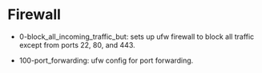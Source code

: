 # Firewall

* 0-block_all_incoming_traffic_but: sets up ufw firewall to block all traffic except from ports 22, 80, and 443.

* 100-port_forwarding: ufw config for port forwarding.
